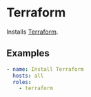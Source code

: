 # Terraform

Installs [Terraform](https://developer.hashicorp.com/terraform).

## Examples

```yaml
- name: Install Terraform
  hosts: all
  roles:
    - terraform
```
